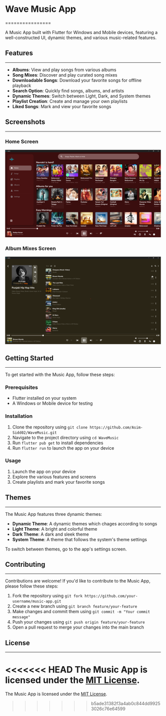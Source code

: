 # Wave Music App
================

A Music App built with Flutter for Windows and Mobile devices, featuring a well-constructed UI, dynamic themes, and various music-related features.

## Features
------------

* **Albums**: View and play songs from various albums
* **Song Mixes**: Discover and play curated song mixes
* **Downloadable Songs**: Download your favorite songs for offline playback
* **Search Option**: Quickly find songs, albums, and artists
* **Dynamic Themes**: Switch between Light, Dark, and System themes
* **Playlist Creation**: Create and manage your own playlists
* **Liked Songs**: Mark and view your favorite songs

## Screenshots
-------------

### Home Screen
![Home Screen](ss/home.png)

### Album Mixes Screen
![Album Mixes Screen](ss/album.png)


## Getting Started
-------------------

To get started with the Music App, follow these steps:

### Prerequisites

* Flutter installed on your system
* A Windows or Mobile device for testing

### Installation

1. Clone the repository using `git clone https://github.com/Asim-Sidd02/WaveMusic.git`
2. Navigate to the project directory using `cd WaveMusic`
3. Run `flutter pub get` to install dependencies
4. Run `flutter run` to launch the app on your device

### Usage

1. Launch the app on your device
2. Explore the various features and screens
3. Create playlists and mark your favorite songs

## Themes
---------

The Music App features three dynamic themes:

* **Dynamic Theme**: A dynamic themes which chages according to songs
* **Light Theme**: A bright and colorful theme
* **Dark Theme**: A dark and sleek theme
* **System Theme**: A theme that follows the system's theme settings

To switch between themes, go to the app's settings screen.

## Contributing
--------------

Contributions are welcome! If you'd like to contribute to the Music App, please follow these steps:

1. Fork the repository using `git fork https://github.com/your-username/music-app.git`
2. Create a new branch using `git branch feature/your-feature`
3. Make changes and commit them using `git commit -m "Your commit message"`
4. Push your changes using `git push origin feature/your-feature`
5. Open a pull request to merge your changes into the main branch

## License
----------

<<<<<<< HEAD
The Music App is licensed under the [MIT License](https://opensource.org/licenses/MIT).
=======
The Music App is licensed under the [MIT License](https://opensource.org/licenses/MIT).
>>>>>>> b5ade31382f3a4ab0c844dd99253026c76e64599
